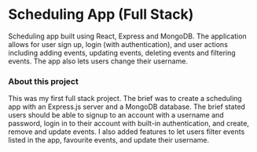 # Scheduling App (Full Stack)

Scheduling app built using React, Express and MongoDB. The application allows for user sign up, login (with authentication), and user actions including adding events, updating events, deleting events and filtering events. The app also lets users change their username.

### About this project

This was my first full stack project. The brief was to create a scheduling app with an Express.js server and a MongoDB database. The brief stated users should be able to signup to an account with a username and password, login in to their account with built-in authentication, and create, remove and update events. I also added features to let users filter events listed in the app, favourite events, and update their username.

